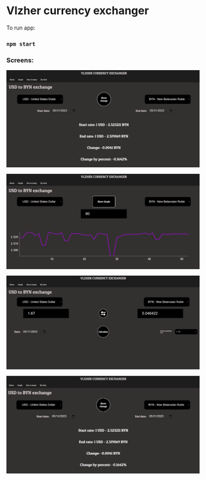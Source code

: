 # Vlzher currency exchanger
To run app:
### `npm start`

### Screens:

![Screen_1.png](data%2FScreen_1.png)

![Screen_2.png](data%2FScreen_2.png)

![Screen_3.png](data%2FScreen_3.png)

![Screen_4.png](data%2FScreen_4.png)